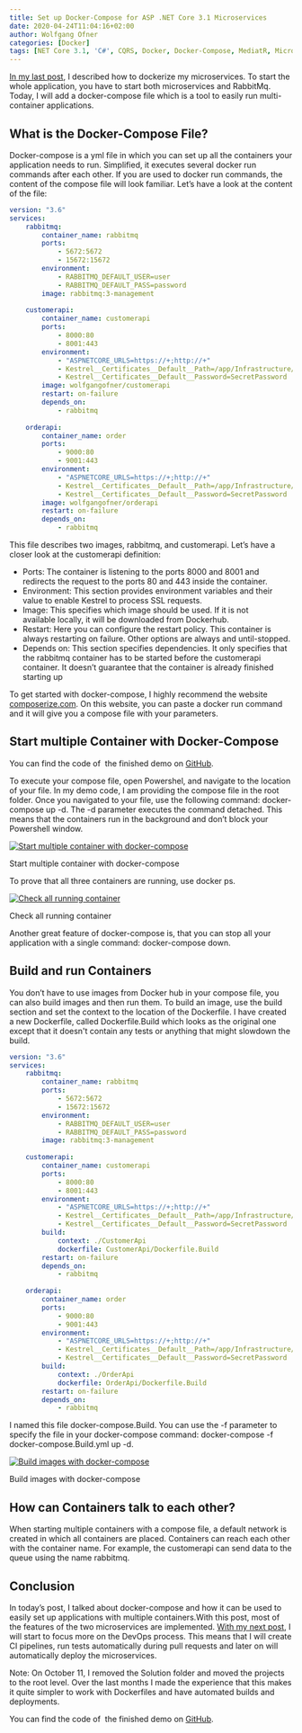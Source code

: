 ```yaml
---
title: Set up Docker-Compose for ASP .NET Core 3.1 Microservices
date: 2020-04-24T11:04:16+02:00
author: Wolfgang Ofner
categories: [Docker]
tags: [NET Core 3.1, 'C#', CQRS, Docker, Docker-Compose, MediatR, Microservice, RabbitMQ, Swagger]
---
```

<a href="/asp-net-core-with-https-in-docker" target="_blank" rel="noopener noreferrer">In my last post</a>, I described how to dockerize my microservices. To start the whole application, you have to start both microservices and RabbitMq. Today, I will add a docker-compose file which is a tool to easily run multi-container applications.

## What is the Docker-Compose File?

Docker-compose is a yml file in which you can set up all the containers your application needs to run. Simplified, it executes several docker run commands after each other. If you are used to docker run commands, the content of the compose file will look familiar. Let&#8217;s have a look at the content of the file:

```yaml  
version: "3.6"
services:
    rabbitmq:
        container_name: rabbitmq
        ports:
            - 5672:5672
            - 15672:15672
        environment:
            - RABBITMQ_DEFAULT_USER=user
            - RABBITMQ_DEFAULT_PASS=password        
        image: rabbitmq:3-management
                
    customerapi:
        container_name: customerapi
        ports:
            - 8000:80
            - 8001:443
        environment:
            - "ASPNETCORE_URLS=https://+;http://+"
            - Kestrel__Certificates__Default__Path=/app/Infrastructure/Certificate/cert-aspnetcore.pfx
            - Kestrel__Certificates__Default__Password=SecretPassword        
        image: wolfgangofner/customerapi   
        restart: on-failure        
        depends_on:
            - rabbitmq
        
    orderapi:
        container_name: order
        ports:
            - 9000:80
            - 9001:443
        environment:
            - "ASPNETCORE_URLS=https://+;http://+"
            - Kestrel__Certificates__Default__Path=/app/Infrastructure/Certificate/cert-aspnetcore.pfx
            - Kestrel__Certificates__Default__Password=SecretPassword      
        image: wolfgangofner/orderapi       
        restart: on-failure
        depends_on:
            - rabbitmq  
```

This file describes two images, rabbitmq, and customerapi. Let&#8217;s have a closer look at the customerapi definition:

  * Ports: The container is listening to the ports 8000 and 8001 and redirects the request to the ports 80 and 443 inside the container.
  * Environment: This section provides environment variables and their value to enable Kestrel to process SSL requests.
  * Image: This specifies which image should be used. If it is not available locally, it will be downloaded from Dockerhub.
  * Restart: Here you can configure the restart policy. This container is always restarting on failure. Other options are always and until-stopped.
  * Depends on: This section specifies dependencies. It only specifies that the rabbitmq container has to be started before the customerapi container. It doesn&#8217;t guarantee that the container is already finished starting up

To get started with docker-compose, I highly recommend the website <a href="https://composerize.com/" target="_blank" rel="noopener noreferrer">composerize.com</a>. On this website, you can paste a docker run command and it will give you a compose file with your parameters.

## Start multiple Container with Docker-Compose

You can find the code of  the finished demo on <a href="https://github.com/WolfgangOfner/MicroserviceDemo" target="_blank" rel="noopener noreferrer">GitHub</a>.

To execute your compose file, open Powershel, and navigate to the location of your file. In my demo code, I am providing the compose file in the root folder. Once you navigated to your file, use the following command: docker-compose up -d. The -d parameter executes the command detached. This means that the containers run in the background and don&#8217;t block your Powershell window.

<div class="col-12 col-sm-10 aligncenter">
  <a href="/assets/img/posts/2020/04/Start-multiple-container-with-docker-compose.jpg"><img loading="lazy" src="/assets/img/posts/2020/04/Start-multiple-container-with-docker-compose.jpg" alt="Start multiple container with docker-compose" /></a>
  
  <p>
    Start multiple container with docker-compose
  </p>
</div>

To prove that all three containers are running, use docker ps.

<div class="col-12 col-sm-10 aligncenter">
  <a href="/assets/img/posts/2020/04/Check-all-running-container.jpg"><img loading="lazy" src="/assets/img/posts/2020/04/Check-all-running-container.jpg" alt="Check all running container" /></a>
  
  <p>
    Check all running container
  </p>
</div>

Another great feature of docker-compose is, that you can stop all your application with a single command: docker-compose down.

## Build and run Containers

You don&#8217;t have to use images from Docker hub in your compose file, you can also build images and then run them. To build an image, use the build section and set the context to the location of the Dockerfile. I have created a new Dockerfile, called Dockerfile.Build which looks as the original one except that it doesn't contain any tests or anything that might slowdown the build.

```yaml  
version: "3.6"
services:
    rabbitmq:
        container_name: rabbitmq
        ports:
            - 5672:5672
            - 15672:15672
        environment:
            - RABBITMQ_DEFAULT_USER=user
            - RABBITMQ_DEFAULT_PASS=password        
        image: rabbitmq:3-management
                
    customerapi:
        container_name: customerapi
        ports:
            - 8000:80
            - 8001:443
        environment:
            - "ASPNETCORE_URLS=https://+;http://+"
            - Kestrel__Certificates__Default__Path=/app/Infrastructure/Certificate/cert-aspnetcore.pfx
            - Kestrel__Certificates__Default__Password=SecretPassword        
        build:
            context: ./CustomerApi
            dockerfile: CustomerApi/Dockerfile.Build
        restart: on-failure        
        depends_on:
            - rabbitmq
        
    orderapi:
        container_name: order
        ports:
            - 9000:80
            - 9001:443
        environment:
            - "ASPNETCORE_URLS=https://+;http://+"
            - Kestrel__Certificates__Default__Path=/app/Infrastructure/Certificate/cert-aspnetcore.pfx
            - Kestrel__Certificates__Default__Password=SecretPassword      
        build:
            context: ./OrderApi      
            dockerfile: OrderApi/Dockerfile.Build
        restart: on-failure
        depends_on:
            - rabbitmq             
```

I named this file docker-compose.Build. You can use the -f parameter to specify the file in your docker-compose command: docker-compose -f docker-compose.Build.yml up -d.

<div class="col-12 col-sm-10 aligncenter">
  <a href="/assets/img/posts/2020/04/Build-images-with-docker-compose.jpg"><img loading="lazy" src="/assets/img/posts/2020/04/Build-images-with-docker-compose.jpg" alt="Build images with docker-compose" /></a>
  
  <p>
    Build images with docker-compose
  </p>
</div>

## How can Containers talk to each other?

When starting multiple containers with a compose file, a default network is created in which all containers are placed. Containers can reach each other with the container name. For example, the customerapi can send data to the queue using the name rabbitmq.

## Conclusion

In today&#8217;s post, I talked about docker-compose and how it can be used to easily set up applications with multiple containers.With this post, most of the features of the two microservices are implemented. <a href="/build-net-core-in-ci-pipeline-in-azure-devops" target="_blank" rel="noopener noreferrer">With my next post</a>, I will start to focus more on the DevOps process. This means that I will create CI pipelines, run tests automatically during pull requests and later on will automatically deploy the microservices.

Note: On October 11, I removed the Solution folder and moved the projects to the root level. Over the last months I made the experience that this makes it quite simpler to work with Dockerfiles and have automated builds and deployments.

You can find the code of  the finished demo on <a href="https://github.com/WolfgangOfner/MicroserviceDemo" target="_blank" rel="noopener noreferrer">GitHub</a>.